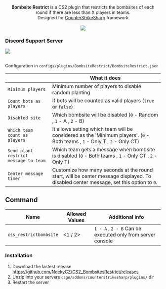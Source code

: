 <p align="center">
<b>Bombsite Restrict</b> is a CS2 plugin that restricts the bombsites of each round if there are less than X players in teams.<br>
Designed for <a href="https://github.com/roflmuffin/CounterStrikeSharp">CounterStrikeSharp</a> framework<br>
<br>
<a href="https://buymeacoffee.com/sourcefactory">
<img src="https://img.buymeacoffee.com/button-api/?text=Support Me&emoji=🚀&slug=sourcefactory&button_colour=e6005c&font_colour=ffffff&font_family=Lato&outline_colour=000000&coffee_colour=FFDD00" />
</a>
</p>

### Discord Support Server
[<img src="https://discordapp.com/api/guilds/1149315368465211493/widget.png?style=banner2">](https://discord.gg/Tzmq98gwqF)

## 

Configuration in
```configs/plugins/BombsiteRestrict/BombsiteRestrict.json```

|   | What it does |
| ------------- | ------------- |
| `Minimum players`  | Minimum number of players to disable random planting |
| `Count bots as players` | If bots will be counted as valid players (`true` or `false`) |
| `Disabled site` | Which bombsite will be disabled (`0` - Random , `1` - A , `2` - B) |
| `Which team count as players` | It allows setting which team will be considered as the 'Minimum players'. (`0` - Both teams , `1` - Only T , `2` - Only CT)|
| `Send plant restrict message to team` | Which team gets a message when bombsite is disabled (`0` - Both teams , `1` - Only CT , `2` - Only T)|
| `Center message timer` | Customize how many seconds at the round start, will be center message displayed. To disabled center message, set this option to `0`. |

## Command
|  Name | Allowed Values | Additional info  |
| ------------- | ------------- | ------------- |
| `css_restrictbombsite` | <1 / 2> | `1 - A` , `2 - B` Can be executed only from server console |


### Installation
1. Download the lastest release https://github.com/NockyCZ/CS2_BombsitesRestrict/releases
2. Unzip into your servers `csgo/addons/counterstrikesharp/plugins/` dir
3. Restart the server
